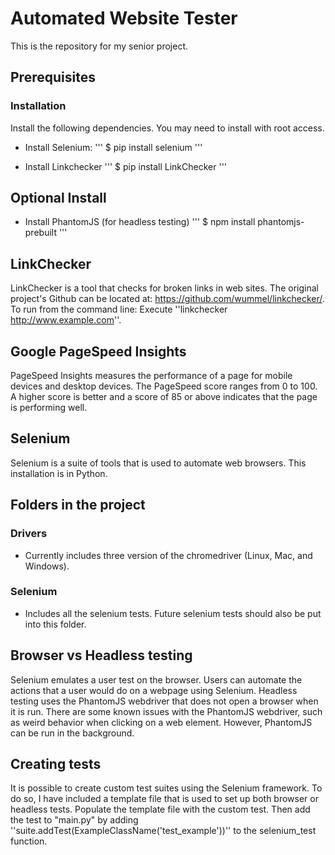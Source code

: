 # Automated Website Tester

This is the repository for my senior project.

## Prerequisites

### Installation
Install the following dependencies. You may need to install with root access.

* Install Selenium:
    '''
    $ pip install selenium
    '''

* Install Linkchecker
    '''
    $ pip install LinkChecker
    '''

## Optional Install

* Install PhantomJS (for headless testing)
    '''
    $ npm install phantomjs-prebuilt
    '''

## LinkChecker
LinkChecker is a tool that checks for broken links in web sites.
The original project's Github can be located at: https://github.com/wummel/linkchecker/.
To run from the command line:
Execute ''linkchecker http://www.example.com''.

## Google PageSpeed Insights
PageSpeed Insights measures the performance of a page for mobile devices and
desktop devices. The PageSpeed score ranges from 0 to 100. A higher score is better
and a score of 85 or above indicates that the page is performing well.

## Selenium
Selenium is a suite of tools that is used to automate web browsers. This installation
is in Python.  

## Folders in the project

### Drivers

* Currently includes three version of the chromedriver (Linux, Mac, and Windows).

### Selenium

* Includes all the selenium tests. Future selenium tests should also be put
into this folder.

## Browser vs Headless testing

Selenium emulates a user test on the browser. Users can automate the actions that a user would do on a webpage using Selenium. Headless testing
uses the PhantomJS webdriver that does not open a browser when it is run. There are some known issues with the PhantomJS webdriver, such as
weird behavior when clicking on a web element. However, PhantomJS can be run in the background.

## Creating tests
It is possible to create custom test suites using the Selenium framework. To do so, I have included
a template file that is used to set up both browser or headless tests. Populate the template file
with the custom test. Then add the test to "main.py" by adding
''suite.addTest(ExampleClassName('test_example'))'' to the selenium_test function.
